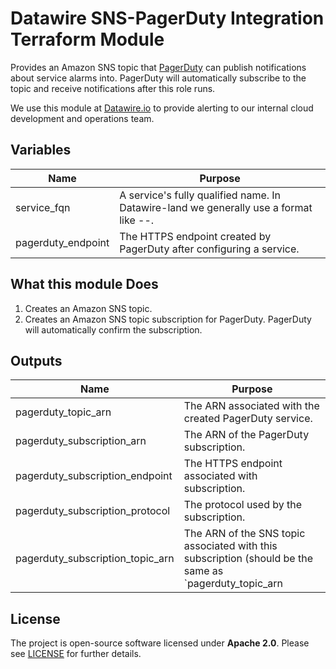 # Datawire SNS-PagerDuty Integration Terraform Module

Provides an Amazon SNS topic that [PagerDuty](https://www.pagerduty.com) can publish notifications about service alarms into. PagerDuty will automatically subscribe to the topic and receive notifications after this role runs.

We use this module at [Datawire.io](https://datawire.io/) to provide alerting to our internal cloud development and operations team.

## Variables

|    Name            | Purpose                                                                                                               |
|--------------------|-----------------------------------------------------------------------------------------------------------------------|
| service_fqn        | A service's fully qualified name. In Datawire-land we generally use a format like <Environment>-<Label>-<Service-Id>. |
| pagerduty_endpoint | The HTTPS endpoint created by PagerDuty after configuring a service.                                                  |

## What this module Does

1. Creates an Amazon SNS topic.
2. Creates an Amazon SNS topic subscription for PagerDuty. PagerDuty will automatically confirm the subscription.

## Outputs

|    Name                          | Purpose                                                               |
|----------------------------------|-----------------------------------------------------------------------|
| pagerduty_topic_arn              | The ARN associated with the created PagerDuty service.                |                                             
| pagerduty_subscription_arn       | The ARN of the PagerDuty subscription.                                |
| pagerduty_subscription_endpoint  | The HTTPS endpoint associated with subscription.                      |
| pagerduty_subscription_protocol  | The protocol used by the subscription.                                |
| pagerduty_subscription_topic_arn | The ARN of the SNS topic associated with this subscription (should be the same as `pagerduty_topic_arn |

## License

The project is open-source software licensed under **Apache 2.0**. Please see [LICENSE](LICENSE) for further details.